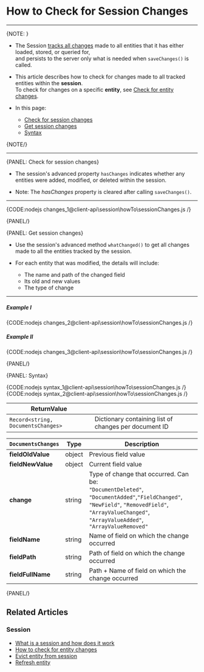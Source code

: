 # How to Check for Session Changes
---

{NOTE: }

* The Session [tracks all changes](../../../client-api/session/what-is-a-session-and-how-does-it-work#tracking-changes) made to all entities that it has either loaded, stored, or queried for,  
  and persists to the server only what is needed when `saveChanges()` is called.

* This article describes how to check for changes made to all tracked entities within the __session__.  
  To check for changes on a specific __entity__, see [Check for entity changes](../../../client-api/session/how-to/check-if-entity-has-changed).

* In this page:
    * [Check for session changes](../../../client-api/session/how-to/check-if-there-are-any-changes-on-a-session#check-for-session-changes)
    * [Get session changes](../../../client-api/session/how-to/check-if-there-are-any-changes-on-a-session#get-session-changes)
    * [Syntax](../../../client-api/session/how-to/check-if-there-are-any-changes-on-a-session#syntax)

{NOTE/}

---

{PANEL: Check for session changes}

* The session's advanced property `hasChanges` indicates whether any entities were added, modified, or deleted within the session.

* Note: The _hasChanges_ property is cleared after calling `saveChanges()`.

---

{CODE:nodejs changes_1@client-api\session\howTo\sessionChanges.js /}

{PANEL/}

{PANEL: Get session changes}

* Use the session's advanced method `whatChanged()` to get all changes made to all the entities tracked by the session.

* For each entity that was modified, the details will include:
    * The name and path of the changed field
    * Its old and new values
    * The type of change

---

##### Example I

{CODE:nodejs changes_2@client-api\session\howTo\sessionChanges.js /}

##### Example II

{CODE:nodejs changes_3@client-api\session\howTo\sessionChanges.js /}

{PANEL/}

{PANEL: Syntax}

{CODE:nodejs syntax_1@client-api\session\howTo\sessionChanges.js /}
{CODE:nodejs syntax_2@client-api\session\howTo\sessionChanges.js /}

| ReturnValue                        |                                                       |
|------------------------------------|-------------------------------------------------------|
| `Record<string, DocumentsChanges>` | Dictionary containing list of changes per document ID |

| `DocumentsChanges`  | Type    | Description                                                                                                                                                                                      |
|---------------------|---------|--------------------------------------------------------------------------------------------------------------------------------------------------------------------------------------------------|
| __fieldOldValue__   | object  | Previous field value                                                                                                                                                                             |
| __fieldNewValue__   | object  | Current field value                                                                                                                                                                              |
| __change__          | string  | Type of change that occurred. Can be: <br>`"DocumentDeleted"`, `"DocumentAdded"`,`"FieldChanged"`, `"NewField"`, `"RemovedField"`, `"ArrayValueChanged"`, `"ArrayValueAdded"`, `"ArrayValueRemoved"` |
| __fieldName__       | string  | Name of field on which the change occurred                                                                                                                                                       |
| __fieldPath__       | string  | Path of field on which the change occurred                                                                                                                                                       |
| __fieldFullName__   | string  | Path + Name of field on which the change occurred                                                                                                                                                |

{PANEL/}

## Related Articles

### Session

- [What is a session and how does it work](../../../client-api/session/what-is-a-session-and-how-does-it-work)
- [How to check for entity changes](../../../client-api/session/how-to/check-if-entity-has-changed)
- [Evict entity from session](../../../client-api/session/how-to/evict-entity-from-a-session)
- [Refresh entity](../../../client-api/session/how-to/refresh-entity)
